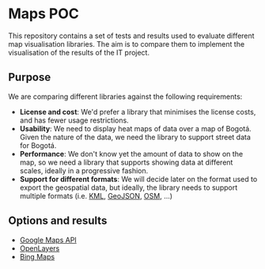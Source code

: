 # Maps POC

This repository contains a set of tests and results used to evaluate different map visualisation libraries. The aim is to compare them to implement the visualisation of the results of the IT project.

## Purpose

We are comparing different libraries against the following requirements:

- **License and cost**: We'd prefer a library that minimises the license costs, and has fewer usage restrictions.
- **Usability**: We need to display heat maps of data over a map of Bogotá. Given the nature of the data, we need the library to support street data for Bogotá.
- **Performance**: We don't know yet the amount of data to show on the map, so we need a library that supports showing data at different scales, ideally in a progressive fashion.
- **Support for different formats**: We will decide later on the format used to export the geospatial data, but ideally, the library needs to support multiple formats (i.e. [KML](https://www.ogc.org/standard/kml/), [GeoJSON](https://geojson.org/), [OSM](https://wiki.openstreetmap.org/wiki/OSM_file_formats), ...)

## Options and results

- [Google Maps API](googlemaps/)
- [OpenLayers](nodejs/test_openlayers/)
- [Bing Maps](bingmaps/)
